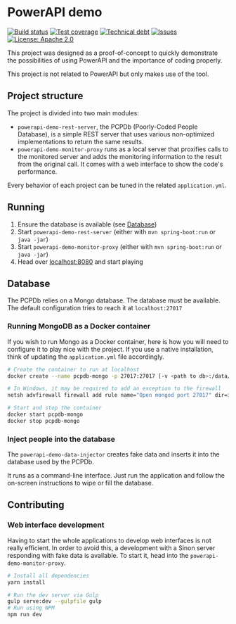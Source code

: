 # PowerAPI demo

[travis-badge]: https://img.shields.io/travis/BureauDesMembresLu/powerapi-demo.svg
[travis]: https://travis-ci.org/BureauDesMembresLu/powerapi-demo
[sonarc-badge]: https://img.shields.io/sonar/https/sonarqube.com/org.keyboardplaying:powerapi-demo/coverage.svg
[sonarc]: https://sonarqube.com/overview/coverage?id=org.keyboardplaying:powerapi-demo
[sonarq-badge]: https://img.shields.io/sonar/https/sonarqube.com/org.keyboardplaying:powerapi-demo/tech_debt.svg
[sonarq]: https://sonarqube.com/overview/debt?id=org.keyboardplaying:powerapi-demo
[issues-badge]: https://img.shields.io/github/issues-raw/BureauDesMembresLu/powerapi-demo.svg
[issues]: https://github.com/BureauDesMembresLu/powerapi-demo/issues
[waffle]: https://waffle.io/BureauDesMembresLu/powerapi-demo
[licens-badge]: https://img.shields.io/github/license/BureauDesMembresLu/powerapi-demo.svg
[licens]: http://www.apache.org/licenses/LICENSE-2.0

[![Build status][travis-badge]][travis]
[![Test coverage][sonarc-badge]][sonarc]
[![Technical debt][sonarq-badge]][sonarq]
[![Issues][issues-badge]][waffle]
[![License: Apache 2.0][licens-badge]][licens]

This project was designed as a proof-of-concept to quickly demonstrate the possibilities of using PowerAPI and the importance of coding properly.

This project is not related to PowerAPI but only makes use of the tool.

## Project structure

The project is divided into two main modules:

- `powerapi-demo-rest-server`, the PCPDb (Poorly-Coded People Database), is a simple REST server that uses various non-optimized implementations to return the same results.
- `powerapi-demo-monitor-proxy` runs as a local server that proxifies calls to the monitored server and adds the monitoring information to the result from the original call. It comes with a web interface to show the code's performance.

Every behavior of each project can be tuned in the related `application.yml`.

## Running

1. Ensure the database is available (see [Database](#database))
2. Start `powerapi-demo-rest-server` (either with `mvn spring-boot:run` or `java -jar`)
3. Start `powerapi-demo-monitor-proxy` (either with `mvn spring-boot:run` or `java -jar`)
4. Head over [localhost:8080](http://localhost:8080) and start playing

## Database

The PCPDb relies on a Mongo database. The database must be available. The default configuration tries to reach it at `localhost:27017` 

### Running MongoDB as a Docker container

If you wish to run Mongo as a Docker container, here is how you will need to configure it to play nice with the project.
If you use a native installation, think of updating the `application.yml` file accordingly.

```bash
# Create the container to run at localhost
docker create --name pcpdb-mongo -p 27017:27017 [-v <path to db>:/data/db] mongo

# In Windows, it may be required to add an exception to the firewall
netsh advfirewall firewall add rule name="Open mongod port 27017" dir=in action=allow protocol=TCP localport=27017

# Start and stop the container
docker start pcpdb-mongo
docker stop pcpdb-mongo
```

### Inject people into the database

The `powerapi-demo-data-injector` creates fake data and inserts it into the database used by the PCPDb.

It runs as a command-line interface. Just run the application and follow the on-screen instructions to wipe or fill the database.

## Contributing

### Web interface development

Having to start the whole applications to develop web interfaces is not really efficient.
In order to avoid this, a development with a Sinon server responding with fake data is available.
To start it, head into the `powerapi-demo-monitor-proxy`.

```bash
# Install all dependencies
yarn install

# Run the dev server via Gulp
gulp serve:dev --gulpfile gulp
# Run using NPM
npm run dev
```
